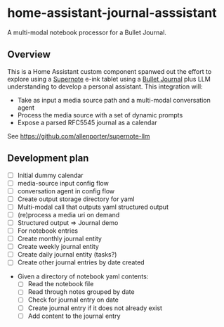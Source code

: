 # home-assistant-journal-asssistant

A multi-modal notebook processor for a Bullet Journal.

## Overview

This is a Home Assistant custom component spanwed out the effort to
explore using a [Supernote](https://supernote.com/) e-ink tablet using a [Bullet Journal](https://www.youtube.com/watch?v=fm15cmYU0IM) plus
LLM understanding to develop a personal assistant. This integration will:

- Take as input a media source path and a multi-modal conversation agent
- Process the media source with a set of dynamic prompts
- Expose a parsed RFC5545 journal as a calendar

See https://github.com/allenporter/supernote-llm

## Development plan

- [ ] Initial dummy calendar
- [ ] media-source input config flow
- [ ] conversation agent in config flow
- [ ] Create output storage directory for yaml
- [ ] Multi-modal call that outputs yaml structured output
- [ ] (re)process a media uri on demand
- [ ] Structured output => Journal demo
- [ ] For notebook entries
- [ ] Create monthly journal entity
- [ ] Create weekly journal entity
- [ ] Create daily journal entity (tasks?)
- [ ] Create other journal entries by date created
- Given a directory of notebook yaml contents:
  - [ ] Read the notebook file
  - [ ] Read through notes grouped by date
  - [ ] Check for journal entry on date
  - [ ] Create journal entry if it does not already exist
  - [ ] Add content to the journal entry
